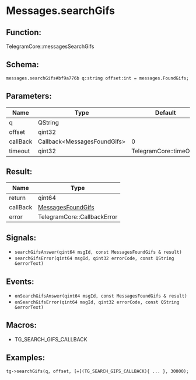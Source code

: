 # Messages.searchGifs

## Function:

TelegramCore::messagesSearchGifs

## Schema:

`messages.searchGifs#bf9a776b q:string offset:int = messages.FoundGifs;`
## Parameters:

|Name|Type|Default|
|----|----|-------|
|q|QString||
|offset|qint32||
|callBack|Callback<MessagesFoundGifs\>|0|
|timeout|qint32|TelegramCore::timeOut()|

## Result:

|Name|Type|
|----|----|
|return|qint64|
|callBack|[MessagesFoundGifs](../../types/messagesfoundgifs.md)|
|error|TelegramCore::CallbackError|

## Signals:

* `searchGifsAnswer(qint64 msgId, const MessagesFoundGifs & result)`
* `searchGifsError(qint64 msgId, qint32 errorCode, const QString &errorText)`

## Events:

* `onSearchGifsAnswer(qint64 msgId, const MessagesFoundGifs & result)`
* `onSearchGifsError(qint64 msgId, qint32 errorCode, const QString &errorText)`

## Macros:

* TG_SEARCH_GIFS_CALLBACK

## Examples:

`tg->searchGifs(q, offset, [=](TG_SEARCH_GIFS_CALLBACK){
    ...
}, 30000);`
